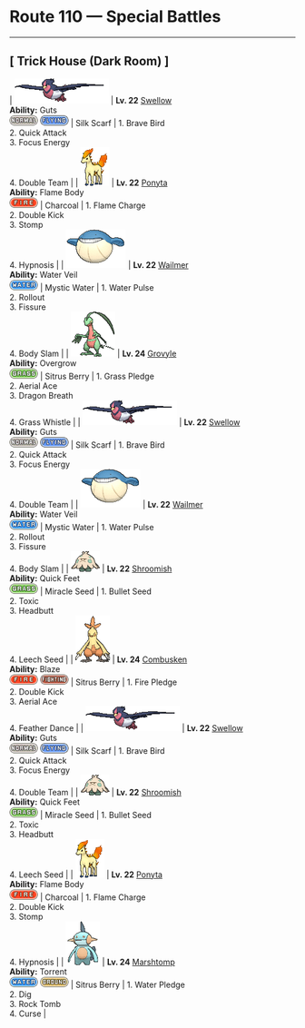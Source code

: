 # Route 110 — Special Battles

---

## [ Trick House (Dark Room) ]

| ![Swellow](../../assets/sprites/swellow/front.gif "Swellow: Swellow is very conscientious about the upkeep of its glossy wings. Once two Swellow are gathered, they diligently take care of cleaning each other’s wings.") | **Lv. 22** [Swellow](../../pokemon/swellow.md)<br>**Ability:** Guts<br>![normal](../../assets/types/normal.png) ![flying](../../assets/types/flying.png) | Silk Scarf | 1. Brave Bird<br>2. Quick Attack<br>3. Focus Energy<br>4. Double Team |
| ![Ponyta](../../assets/sprites/ponyta/front.gif "Ponyta: Ponyta is very weak at birth. It can barely stand up. This Pokémon becomes stronger by stumbling and falling to keep up with its parent.") | **Lv. 22** [Ponyta](../../pokemon/ponyta.md)<br>**Ability:** Flame Body<br>![fire](../../assets/types/fire.png) | Charcoal | 1. Flame Charge<br>2. Double Kick<br>3. Stomp<br>4. Hypnosis |
| ![Wailmer](../../assets/sprites/wailmer/front.gif "Wailmer: Wailmer can store water inside its body to transform itself into a ball for bouncing around on the ground. By filling itself up with more water, this Pokémon can elevate the height of its bounces.") | **Lv. 22** [Wailmer](../../pokemon/wailmer.md)<br>**Ability:** Water Veil<br>![water](../../assets/types/water.png) | Mystic Water | 1. Water Pulse<br>2. Rollout<br>3. Fissure<br>4. Body Slam |
| ![Grovyle](../../assets/sprites/grovyle/front.gif "Grovyle: This Pokémon adeptly flies from branch to branch in trees. In a forest, no Pokémon can ever hope to catch a fleeing Grovyle however fast they may be.") | **Lv. 24** [Grovyle](../../pokemon/grovyle.md)<br>**Ability:** Overgrow<br>![grass](../../assets/types/grass.png) | Sitrus Berry | 1. Grass Pledge<br>2. Aerial Ace<br>3. Dragon Breath<br>4. Grass Whistle |
| ![Swellow](../../assets/sprites/swellow/front.gif "Swellow: Swellow is very conscientious about the upkeep of its glossy wings. Once two Swellow are gathered, they diligently take care of cleaning each other’s wings.") | **Lv. 22** [Swellow](../../pokemon/swellow.md)<br>**Ability:** Guts<br>![normal](../../assets/types/normal.png) ![flying](../../assets/types/flying.png) | Silk Scarf | 1. Brave Bird<br>2. Quick Attack<br>3. Focus Energy<br>4. Double Team |
| ![Wailmer](../../assets/sprites/wailmer/front.gif "Wailmer: Wailmer can store water inside its body to transform itself into a ball for bouncing around on the ground. By filling itself up with more water, this Pokémon can elevate the height of its bounces.") | **Lv. 22** [Wailmer](../../pokemon/wailmer.md)<br>**Ability:** Water Veil<br>![water](../../assets/types/water.png) | Mystic Water | 1. Water Pulse<br>2. Rollout<br>3. Fissure<br>4. Body Slam |
| ![Shroomish](../../assets/sprites/shroomish/front.gif "Shroomish: If Shroomish senses danger, it shakes its body and scatters spores from the top of its head. This Pokémon’s spores are so toxic, they make trees and weeds wilt.") | **Lv. 22** [Shroomish](../../pokemon/shroomish.md)<br>**Ability:** Quick Feet<br>![grass](../../assets/types/grass.png) | Miracle Seed | 1. Bullet Seed<br>2. Toxic<br>3. Headbutt<br>4. Leech Seed |
| ![Combusken](../../assets/sprites/combusken/front.gif "Combusken: Combusken battles with the intensely hot flames it spews from its beak and with outstandingly destructive kicks. This Pokémon’s cry is very loud and distracting.") | **Lv. 24** [Combusken](../../pokemon/combusken.md)<br>**Ability:** Blaze<br>![fire](../../assets/types/fire.png) ![fighting](../../assets/types/fighting.png) | Sitrus Berry | 1. Fire Pledge<br>2. Double Kick<br>3. Aerial Ace<br>4. Feather Dance |
| ![Swellow](../../assets/sprites/swellow/front.gif "Swellow: Swellow is very conscientious about the upkeep of its glossy wings. Once two Swellow are gathered, they diligently take care of cleaning each other’s wings.") | **Lv. 22** [Swellow](../../pokemon/swellow.md)<br>**Ability:** Guts<br>![normal](../../assets/types/normal.png) ![flying](../../assets/types/flying.png) | Silk Scarf | 1. Brave Bird<br>2. Quick Attack<br>3. Focus Energy<br>4. Double Team |
| ![Shroomish](../../assets/sprites/shroomish/front.gif "Shroomish: If Shroomish senses danger, it shakes its body and scatters spores from the top of its head. This Pokémon’s spores are so toxic, they make trees and weeds wilt.") | **Lv. 22** [Shroomish](../../pokemon/shroomish.md)<br>**Ability:** Quick Feet<br>![grass](../../assets/types/grass.png) | Miracle Seed | 1. Bullet Seed<br>2. Toxic<br>3. Headbutt<br>4. Leech Seed |
| ![Ponyta](../../assets/sprites/ponyta/front.gif "Ponyta: Ponyta is very weak at birth. It can barely stand up. This Pokémon becomes stronger by stumbling and falling to keep up with its parent.") | **Lv. 22** [Ponyta](../../pokemon/ponyta.md)<br>**Ability:** Flame Body<br>![fire](../../assets/types/fire.png) | Charcoal | 1. Flame Charge<br>2. Double Kick<br>3. Stomp<br>4. Hypnosis |
| ![Marshtomp](../../assets/sprites/marshtomp/front.gif "Marshtomp: Marshtomp is much faster at traveling through mud than it is at swimming. This Pokémon’s hindquarters exhibit obvious development, giving it the ability to walk on just its hind legs.") | **Lv. 24** [Marshtomp](../../pokemon/marshtomp.md)<br>**Ability:** Torrent<br>![water](../../assets/types/water.png) ![ground](../../assets/types/ground.png) | Sitrus Berry | 1. Water Pledge<br>2. Dig<br>3. Rock Tomb<br>4. Curse |

